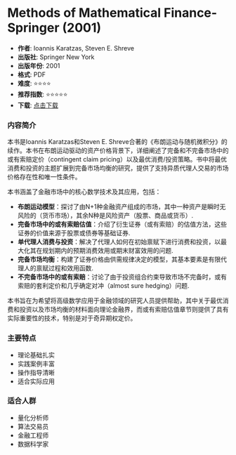 # Methods of Mathematical Finance-Springer (2001)

- **作者**: Ioannis Karatzas, Steven E. Shreve
- **出版社**: Springer New York
- **出版年份**: 2001
- **格式**: PDF
- **难度**: ⭐⭐⭐⭐
- **推荐指数**: ⭐⭐⭐⭐⭐
- **下载**: [点击下载](https://quant-wiki.com/pdf/Methods%20of%20Mathematical%20Finance-Springer%20%282001.pdf)

### 内容简介

本书是Ioannis Karatzas和Steven E. Shreve合著的《布朗运动与随机微积分》的续作。本书在布朗运动驱动的资产价格背景下，详细阐述了完备和不完备市场中的或有索赔定价（contingent claim pricing）以及最优消费/投资策略。书中将最优消费和投资的主题扩展到完备市场均衡的研究，提供了支持异质代理人交易的市场价格存在性和唯一性条件。

本书涵盖了金融市场中的核心数学技术及其应用，包括：
*   **布朗运动模型**：探讨了由N+1种金融资产组成的市场，其中一种资产是瞬时无风险的（货币市场），其余N种是风险资产（股票、商品或货币）.
*   **完备市场中的或有索赔估值**：介绍了衍生证券（或有索赔）的估值方法，这些证券的价值来源于股票或债券等基础证券.
*   **单代理人消费与投资**：解决了代理人如何在初始禀赋下进行消费和投资，以最大化其在规划期内的预期消费效用或期末财富效用的问题.
*   **完备市场均衡**：构建了证券价格由供需规律决定的模型，其基本要素是有限代理人的禀赋过程和效用函数.
*   **不完备市场中的或有索赔**：讨论了由于投资组合约束导致市场不完备时，或有索赔的套利定价和几乎确定对冲（almost sure hedging）问题.

本书旨在为希望将高级数学应用于金融领域的研究人员提供帮助，其中关于最优消费和投资以及市场均衡的材料面向理论金融界，而或有索赔估值章节则提供了具有实际重要性的技术，特别是对于奇异期权定价。

### 主要特点

- 理论基础扎实
- 实践案例丰富
- 操作指导清晰
- 适合实际应用

### 适合人群

- 量化分析师
- 算法交易员
- 金融工程师
- 数据科学家